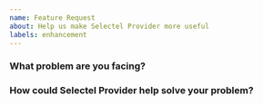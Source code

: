 ```yaml
---
name: Feature Request
about: Help us make Selectel Provider more useful
labels: enhancement
---
```

<!--
Thank you for helping to improve Selectel Provider!

Please be sure to search for open issues before raising a new one. We use issues
for bug reports and feature requests. Please find us at https://slack.crossplane.io
for questions, support, and discussion.
-->

### What problem are you facing?
<!--
Please tell us a little about your use case - it's okay if it's hypothetical!
Leading with this context helps frame the feature request so we can ensure we
implement it sensibly.
--->

### How could Selectel Provider help solve your problem?
<!--
Let us know how you think Selectel Provider could help with your use case.
-->
